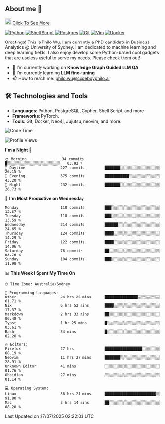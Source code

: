 ## About me 🤗

<a href="#"><img src="https://media.giphy.com/media/hvRJCLFzcasrR4ia7z/giphy.gif" width="20px" height="20px"></a> [Click To See More](https://codeboyphilo.github.io)

[![Python](https://img.shields.io/badge/python-3670A0?style=for-the-badge&logo=python&logoColor=ffdd54)](#)
[![Shell Script](https://img.shields.io/badge/shell_script-%23121011.svg?style=for-the-badge&logo=gnu-bash&logoColor=white)](#)
[![Postgres](https://img.shields.io/badge/postgres-%23316192.svg?style=for-the-badge&logo=postgresql&logoColor=white)](#)
[![Git](https://img.shields.io/badge/git-%23F05033.svg?style=for-the-badge&logo=git&logoColor=white)](#)
[![Vim](https://img.shields.io/badge/VIM-%2311AB00.svg?style=for-the-badge&logo=vim&logoColor=white)](#)
[![Docker](https://img.shields.io/badge/docker-%230db7ed.svg?style=for-the-badge&logo=docker&logoColor=white)](#)

Greetings! This is Philo Wu. I am currently a PhD candidate in Business Analytics \@ University of Sydney. I am dedicated to machine learning and deep learning fields. I also enjoy develop some Python-based cool gadgets that are ~~useless~~ useful to serve my needs. Please check them out!

- 🔭 I’m currently working on **Knowledge Graph Guided LLM QA**
- 🌱 I’m currently learning **LLM fine-tuning**
- 📫 How to reach me: philo.wu@codeboyphilo.ai

## 🛠 Technologies and Tools
- **Languages**: Python, PostgreSQL, Cypher, Shell Script, and more
- **Frameworks**: PyTorch.
- **Tools**: Git, Docker, Neo4j, Jujutsu, neovim, and more.

<!--START_SECTION:waka-->
![Code Time](http://img.shields.io/badge/Code%20Time-938%20hrs%209%20mins-blue)

![Profile Views](http://img.shields.io/badge/Profile%20Views-4-blue)

**I'm a Night 🦉** 

```text
🌞 Morning                34 commits          █░░░░░░░░░░░░░░░░░░░░░░░░   03.92 % 
🌆 Daytime                227 commits         ███████░░░░░░░░░░░░░░░░░░   26.15 % 
🌃 Evening                375 commits         ███████████░░░░░░░░░░░░░░   43.20 % 
🌙 Night                  232 commits         ███████░░░░░░░░░░░░░░░░░░   26.73 % 
```
📅 **I'm Most Productive on Wednesday** 

```text
Monday                   110 commits         ███░░░░░░░░░░░░░░░░░░░░░░   12.67 % 
Tuesday                  118 commits         ███░░░░░░░░░░░░░░░░░░░░░░   13.59 % 
Wednesday                214 commits         ██████░░░░░░░░░░░░░░░░░░░   24.65 % 
Thursday                 124 commits         ████░░░░░░░░░░░░░░░░░░░░░   14.29 % 
Friday                   122 commits         ████░░░░░░░░░░░░░░░░░░░░░   14.06 % 
Saturday                 76 commits          ██░░░░░░░░░░░░░░░░░░░░░░░   08.76 % 
Sunday                   104 commits         ███░░░░░░░░░░░░░░░░░░░░░░   11.98 % 
```


📊 **This Week I Spent My Time On** 

```text
🕑︎ Time Zone: Australia/Sydney

💬 Programming Languages: 
Other                    24 hrs 26 mins      ███████████████░░░░░░░░░░   61.71 % 
Nix                      6 hrs 52 mins       ████░░░░░░░░░░░░░░░░░░░░░   17.37 % 
Markdown                 2 hrs 33 mins       ██░░░░░░░░░░░░░░░░░░░░░░░   06.48 % 
Typst                    1 hr 25 mins        █░░░░░░░░░░░░░░░░░░░░░░░░   03.61 % 
Bash                     54 mins             █░░░░░░░░░░░░░░░░░░░░░░░░   02.28 % 

🔥 Editors: 
Firefox                  27 hrs              █████████████████░░░░░░░░   68.19 % 
Neovim                   11 hrs 27 mins      ███████░░░░░░░░░░░░░░░░░░   28.91 % 
Unknown Editor           41 mins             ░░░░░░░░░░░░░░░░░░░░░░░░░   01.76 % 
Obsidian                 27 mins             ░░░░░░░░░░░░░░░░░░░░░░░░░   01.14 % 

💻 Operating System: 
Linux                    36 hrs 21 mins      ███████████████████████░░   91.80 % 
Mac                      3 hrs 14 mins       ██░░░░░░░░░░░░░░░░░░░░░░░   08.20 % 
```


 Last Updated on 27/07/2025 02:22:03 UTC
<!--END_SECTION:waka-->
